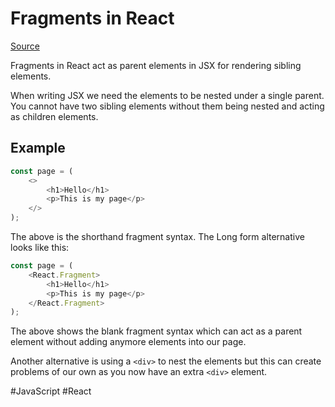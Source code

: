 # Fragments in React

[Source](https://reactjs.org/docs/fragments.html)

Fragments in React act as parent elements in JSX for rendering sibling elements.

When writing JSX we need the elements to be nested under a single parent. You cannot have two sibling elements without them being nested and acting as children elements.

## Example

```javascript
const page = (
    <>
        <h1>Hello</h1>
        <p>This is my page</p>
    </>
);
```

The above is the shorthand fragment syntax. The Long form alternative looks like this:

```javascript
const page = (
    <React.Fragment>
        <h1>Hello</h1>
        <p>This is my page</p>
    </React.Fragment>
);
```

The above shows the blank fragment syntax which can act as a parent element without adding anymore elements into our page.

Another alternative is using a `<div>` to nest the elements but this can create problems of our own as you now have an extra `<div>` element.

#JavaScript
	#React